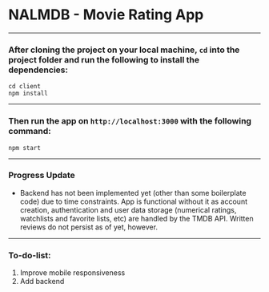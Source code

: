 # NALMDB - Movie Rating App

---

### After cloning the project on your local machine, `cd` into the project folder and run the following to install the dependencies:
```
cd client
npm install
```

---

### Then run the app on `http://localhost:3000` with the following command:
```
npm start
```

---

### Progress Update
* Backend has not been implemented yet (other than some boilerplate code) due to time constraints. App is functional without it as account creation, authentication and user data storage (numerical ratings, watchlists and favorite lists, etc) are handled by the TMDB API. Written reviews do not persist as of yet, however.


---

### To-do-list:
1. Improve mobile responsiveness
2. Add backend
